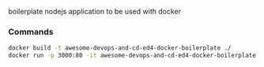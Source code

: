 boilerplate nodejs application to be used with docker



### Commands

```sh
docker build -t awesome-devops-and-cd-ed4-docker-boilerplate ./
docker run -p 3000:80 -it awesome-devops-and-cd-ed4-docker-boilerplate
```

